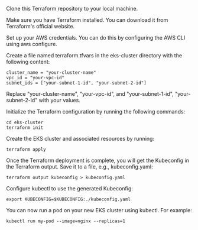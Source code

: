 Clone this Terraform repository to your local machine.

Make sure you have Terraform installed. You can download it from Terraform's official website.

Set up your AWS credentials. You can do this by configuring the AWS CLI using aws configure.

Create a file named terraform.tfvars in the eks-cluster directory with the following content:
```
cluster_name = "your-cluster-name"
vpc_id = "your-vpc-id"
subnet_ids = ["your-subnet-1-id", "your-subnet-2-id"]
```
Replace "your-cluster-name", "your-vpc-id", and "your-subnet-1-id", "your-subnet-2-id" with your values.

Initialize the Terraform configuration by running the following commands:
```
cd eks-cluster
terraform init
```
Create the EKS cluster and associated resources by running:
```
terraform apply
```
Once the Terraform deployment is complete, you will get the Kubeconfig in the Terraform output. Save it to a file, e.g., kubeconfig.yaml:
```
terraform output kubeconfig > kubeconfig.yaml
```
Configure kubectl to use the generated Kubeconfig:
```
export KUBECONFIG=$KUBECONFIG:./kubeconfig.yaml
```
You can now run a pod on your new EKS cluster using kubectl. For example:
```
kubectl run my-pod --image=nginx --replicas=1
```
